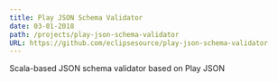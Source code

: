 ```yaml
---
title: Play JSON Schema Validator
date: 03-01-2018
path: /projects/play-json-schema-validator
URL: https://github.com/eclipsesource/play-json-schema-validator
---
```


Scala-based JSON schema validator based on Play JSON

